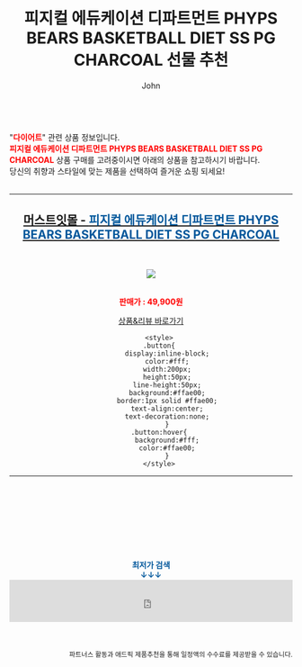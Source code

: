 ﻿---
layout: post
title:  "피지컬 에듀케이션 디파트먼트 PHYPS BEARS BASKETBALL DIET SS PG CHARCOAL 선물 추천"
author: John
categories: [ 다이어트 ]
tags: [ 다이어트 식단, 다이어트, 다이어트 자극 사진, 다이어트 약, 다이어트 도시락, 다이어트 음식, 다이어트 간식, 다이어트 전후, 다이어트 보조제, 다이어트 더쿠 ]
image: https://shopping-phinf.pstatic.net/main_3329520/33295207995.jpg 
description: "피지컬 에듀케이션 디파트먼트 PHYPS BEARS BASKETBALL DIET SS PG CHARCOAL 선물 추천 관련 상품으로 가장 고객 선호도가 높은 제품입니다."
toc: true
toc_sticky: true
---

<br>
"<b><font color='#ff0000'>다이어트</font></b>" 관련 상품 정보입니다.
<br>
<b><font color='#ff0000'>피지컬 에듀케이션 디파트먼트 PHYPS BEARS BASKETBALL DIET SS PG CHARCOAL</font></b> 상품 구매를 고려중이시면 아래의 상품을 참고하시기 바랍니다.
<br>
당신의 취향과 스타일에 맞는 제품을 선택하여 즐거운 쇼핑 되세요!
<br><br>
<hr>
<p>
    
<center><h2><a href="https://nico.kr/KZAJYm" target="_blank"><b>머스트잇몰 - <font color='#01579B'>피지컬 에듀케이션 디파트먼트 PHYPS BEARS BASKETBALL DIET SS PG CHARCOAL</font></b></a></h2><br>

<a href="https://nico.kr/KZAJYm" target="_blank"><img src="https://shopping-phinf.pstatic.net/main_3329520/33295207995.jpg"></a><br><br>

<b><font color='#ff0000'>판매가 : 49,900원 </font></b><br>

<a href="https://nico.kr/KZAJYm" target="_blank" class="button">상품&리뷰 바로가기</a><p>

        <style>
        .button{
            display:inline-block;
            color:#fff;
            width:200px;
            height:50px;
            line-height:50px;
            background:#ffae00;
            border:1px solid #ffae00;
            text-align:center;
            text-decoration:none;
            }
        .button:hover{
            background:#fff;
            color:#ffae00;
            }
        </style>

<hr>

<br><br><br><br><br><br><br>
<center><b><font color='#01579B' size='medium'>최저가 검색<br>
↓↓↓</font></b></center>
<center><iframe src="https://coupa.ng/b1Tbjx" width="100%" height="75" frameborder="0" scrolling="no" referrerpolicy="unsafe-url"></iframe></center>
<br><br>
<p>
<small>
    <div align="right">파트너스 활동과 애드픽 제품추천을 통해 일정액의 수수료를 제공받을 수 있습니다.</div>
</small>
</p>
